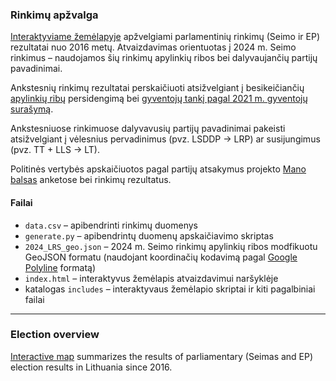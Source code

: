### Rinkimų apžvalga

[Interaktyviame žemėlapyje](https://bucaneer.github.io/rinkimai) apžvelgiami parlamentinių rinkimų (Seimo ir EP) rezultatai nuo 2016 metų. Atvaizdavimas orientuotas į 2024 m. Seimo rinkimus – naudojamos šių rinkimų apylinkių ribos bei dalyvaujančių partijų pavadinimai.

Ankstesnių rinkimų rezultatai perskaičiuoti atsižvelgiant į besikeičiančių [apylinkių ribų](https://www.vrk.lt/rinkimu-teritoriju-gis-duomenys) persidengimą bei [gyventojų tankį pagal 2021 m. gyventojų surašymą](https://open-data-ls-osp-sdg.hub.arcgis.com/datasets/ff7b85eaf2e64032bdb564f878026a7c_21/about).

Ankstesniuose rinkimuose dalyvavusių partijų pavadinimai pakeisti atsižvelgiant į vėlesnius pervadinimus (pvz. LSDDP → LRP) ar susijungimus (pvz. TT + LLS → LT).

Politinės vertybės apskaičiuotos pagal partijų atsakymus projekto [Mano balsas](https://www.manobalsas.lt) anketose bei rinkimų rezultatus.

#### Failai
 * `data.csv` – apibendrinti rinkimų duomenys
 * `generate.py` – apibendrintų duomenų apskaičiavimo skriptas
 * `2024_LRS_geo.json` – 2024 m. Seimo rinkimų apylinkių ribos modfikuotu GeoJSON formatu (naudojant koordinačių kodavimą pagal [Google Polyline](https://developers.google.com/maps/documentation/utilities/polylinealgorithm) formatą)
 * `index.html` – interaktyvus žemėlapis atvaizdavimui naršyklėje
 * katalogas `includes` – interaktyvaus žemėlapio skriptai ir kiti pagalbiniai failai

-----------

### Election overview

[Interactive map](https://bucaneer.github.io/rinkimai) summarizes the results of parliamentary (Seimas and EP) election results in Lithuania since 2016.
